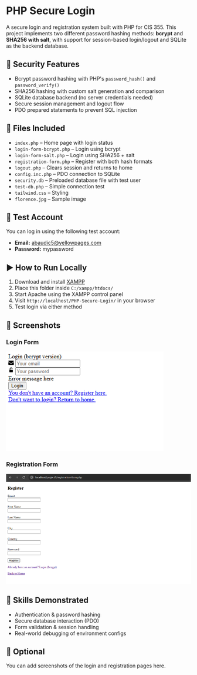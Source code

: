 # PHP Secure Login

A secure login and registration system built with PHP for CIS 355. This project implements two different password hashing methods: **bcrypt** and **SHA256 with salt**, with support for session-based login/logout and SQLite as the backend database.

## 🔐 Security Features

- Bcrypt password hashing with PHP's `password_hash()` and `password_verify()`
- SHA256 hashing with custom salt generation and comparison
- SQLite database backend (no server credentials needed)
- Secure session management and logout flow
- PDO prepared statements to prevent SQL injection

## 📁 Files Included

- `index.php` – Home page with login status
- `login-form-bcrypt.php` – Login using bcrypt
- `login-form-salt.php` – Login using SHA256 + salt
- `registration-form.php` – Register with both hash formats
- `logout.php` – Clears session and returns to home
- `config.inc.php` – PDO connection to SQLite
- `security.db` – Preloaded database file with test user
- `test-db.php` – Simple connection test
- `tailwind.css` – Styling
- `florence.jpg` – Sample image

## 🧪 Test Account

You can log in using the following test account:

- **Email:** abaudic5@yellowpages.com
- **Password:** mypassword

## ▶️ How to Run Locally

1. Download and install [XAMPP](https://www.apachefriends.org/index.html)
2. Place this folder inside `C:/xampp/htdocs/`
3. Start Apache using the XAMPP control panel
4. Visit `http://localhost/PHP-Secure-Login/` in your browser
5. Test login via either method

## 📸 Screenshots

### Login Form
![Login Form](screenshots/login-form.png)

### Registration Form
![Registration Form](screenshots/registration-form.png)

## 🧠 Skills Demonstrated

- Authentication & password hashing
- Secure database interaction (PDO)
- Form validation & session handling
- Real-world debugging of environment configs

## 📸 Optional

You can add screenshots of the login and registration pages here.
